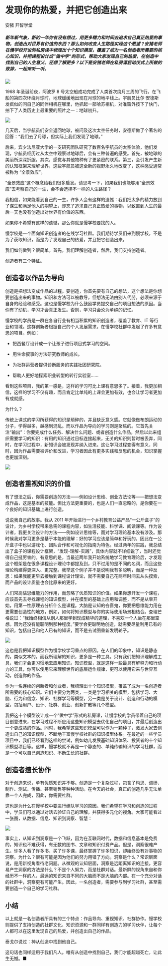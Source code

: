 # 发现你的热爱，并把它创造出来

安猪  开智学堂 

##### 新年新气象，新的一年你有没有想过，用更多精力和时间去追求自己真正热爱的事物，创造出对世界有价值的东西？那么如何改变人生路径实现这个愿望？安猪老师在慢学校开设的私房课中梳理出十个知识模型，覆盖了成为一名创造者所需要的核心知识，并把课程设计成“做中学”的形式，帮助大家发现自己的热爱，在创造中找到自己的人生意义。还想了解更多？以下是安猪老师在私房课启动仪式上所做的致辞，一起来听一听。

![](https://ws3.sinaimg.cn/large/006tNc79gy1fz7qf8uarej30fx07b76u.jpg)

1968 年圣诞前夜，阿波罗 8 号太空船成功完成了人类首次绕月三周的飞行。在飞船的第四次环绕月球时，地球缓缓地出现在月球的地平线上。宇航员比尔·安德斯发疯似的问自己的同伴相机在哪里，他抓起一部哈苏相机，对准窗外按下了快门，拍下了人类历史上最重要的照片之一：地球初升。

![](https://ws1.sinaimg.cn/large/006tNc79gy1fz7qfucz9jj30fa0fcjur.jpg)

几天后，当宇航员们安全返回地球，被问及这次太空任务时，安德斯做了个著名的回答：“我们去了月球，但实际上我们发现了地球。”

后来，宾夕法尼亚大学的一支研究团队研究了数百名宇航员的太空体验，他们发现，宇航员经历过从太空中观察过地球后，会有三种普遍的感受。首先，被地球的美丽所深深折服。其次，感觉与其他物种有了更紧密的联系。第三，会引发产生新的认知框架来理解世界，这些宇航员被这全新的视野永久地改变了，这种感受通常被称为 “全景效应”。

“全景效应”这个概念给我们很多启发。请思考一下，如果我们也能够用“全景效应”去考察自己的一生，会不会选择不一样的人生路径？

我相信，如果能看到自己的一生，许多人会有这样的遗憾：我们把太多的精力放到了谋生和满足他人的期望上，却忘了追求自己真正热爱的事物，以致直到人生的最后一天也没有创造出对世界有价值的东西。

如果你不希望有这样的遗憾，那么你就是慢学校要找的人。

慢学校是一个面向知识创造者的在线学习社群。我们期待学员们来到慢学校，不是为了获取知识，而是为了发现自己的热爱，并且把它创造出来。

我们如何做到？很简单。首先，我们理解创造者，然后，我们支持创造者。

创造者有三个特征。

## 创造者以作品为导向

创造是把想法变成作品的过程。要创造，你首先要有自己的想法，这个想法是你想要创造出来的事物。知识和方法可以被教导，但想法无法由别人代劳，必须来源于自身的经验和感受。这也是慢学校为什么鼓励学员提交自己的项目想法的原因。当你有了动机，学习才会真正发生。否则，学习只会沦为单纯的记忆。

慢学校的学员是一群在各自行业有相当积累的知识创造者，覆盖了教育、IT 等行业和领域。这群创新者根据自己的个人发展需求，在慢学校社群中发起了许多有意思的项目。例如：

- 把西餐厅设计成一个让孩子进行项目式学习的空间。

- 用生命叙事的方法研究教师的成长。

- 为社群运营者提供诊断服务的实践社团研究院。
- 帮助人更好地探索职业转型的转行实验室……

看到这些项目，我的第一感是，这样的学习可比上课有意思多了。接着，我更加相信，这样的学习不仅有趣，而且肯定比单纯的上课会更加有效，也会让学习者更加有成就感。

为什么？

传统上课式的学习所获得的知识是琐碎的，并且缺乏意义感。它就像做布朗运动的分子，学得越多，越感到混乱。而以作品为导向的学习则是聚焦的。它首先关注“输出”：你要完成什么任务、解决什么问题、或者创造什么作品，然后以此来组织需要学习的知识：有用的知识通过目标连接起来，无关的知识则暂时被丢弃，同时，在学习过程中，新知识会被发现并纳入进来。﻿﻿这让学习过程变得有意义，同时，因为作品需要被评价和改进，学习者因此有更多实践和反思的机会，知识掌握也更加深刻。

![](https://ws1.sinaimg.cn/large/006tNc79gy1fz7qi6k1lsj30fk09i75v.jpg)

## 创造者重视知识的价值

有了想法之后，你需要创造的方法——例如设计思维、创业方法论等——把想法变成作品，这是基本的技能。但比方法更重要的，也是人们一直忽略的，是你要在一个良好的知识基础上进行创造。

说说我自己的故事。我从 2011 年开始进行一个乡村教育公益产品“一公斤盒子”的设计，为乡村学校带来急需的课程内容，如生活技能、科学课、阅读课等。作为设计者，我更关注设计的方法——例如设计思维等，而对学习理论基本没有涉及。那时候我对学习更多是基于本能的理解：好的学习应该是简单和好玩的，因此在一公斤盒子中也以游戏化、团队合作和可视化的指南为特色。经过两年的实践，我总结出了盒子的课程设计框架，“发现-理解-实践”，具体内容就不详细说了，当时还觉得自己挺厉害的。有意思的是，当最近两年我开始系统地学习教育理论后，才发现这个框架是在很多课程设计理论中都提及到，只不过用的是不同的名词，而且这些理论构建得更深入、更完整。我举这个例子并不是说明我有多聪明，而是一种反思：如果我能更早去接触到课程设计理论，就不需要自己花两年时间去从头摸索，而产品的设计质量也会比原来的更好。

人们常高估思维能力的作用，而忽略了优质知识的价值。如果你想开发一个课程，应该首先去寻找课程的知识模型，并在模型的基础上应用和调整，而不是从零开始，用第一性原理去分析什么是课程。大脑是认知的吝啬鬼，你要把思维能力用在更需要创造性的地方，例如，如何将知识模型与你的实际使用场景相结合。查理芒格说过：“我始终相信从别人那里学到现成精华的道理，不喜欢一个人坐在那里空想。因为还没有能聪明到那种程度。”要学会更聪明地创造，就需要尽量利用已有的知识，包括自己和他人已有的知识，而不是去试图重新发明轮子。

![](https://ws4.sinaimg.cn/large/006tNc79gy1fz7qj7um90j30em07u0xx.jpg)

这也是我把知识模型作为慢学校学习重点的原因。在人们的印象中，知识是静态的，类似文本的。而我所理解的知识，更多是一种工具。只有我们把知识理解成工具，我们才会更习惯地去应用知识。知识模型，就是这样一些最具有解释力和行动力的工具，你可以使用它来理解世界的底层运作规律，更可以使用它来与世界互动，创造你的作品。

作为一名连续的创新者和创业者，我梳理出十个知识模型，覆盖了成为一名创造者所需要的核心知识。它们主要分为两类，一类是学习相关的模型，包括学习、大脑、行为和信念、知识、社群学习等模型，另一类是关于设计、创造和行动的模型，包括用户、设计、社群、创业、创新扩散等几个模型。

我把这十个模型设计成一个“做中学”形式的私房课，让慢学校的学员带着自己的项目创意进来，在学习过程不断应用这些知识模型去优化自己的项目，并最后创造出一个更成熟的作品。同时，我希望这些知识模型可以作为一颗种子，激发大家去创造出自己的知识模型，不断地丰富慢学校社群的知识模型体系。在最近的一些学员项目中，我们已经看到这样的尝试，例如幼儿发展基础知识体系、投资者的十个知识模型项目等。这样，慢学校就不再是一个静态的、单纯传输知识的学习社群，而是一个可以自己创造知识、不断生长的社群。

## 创造者擅长协作

对于创造来说，单有优质知识并不够。创造是一个复杂过程，包含了构思、调研、制作、测试、传播、甚至销售等种种活动。在今天的社会，真正的创造几乎无法单靠一个人完成，因此，你需要社群。

这也是为什么在慢学校中要进行组队学习的原因。我们希望在学习和创造的过程中，学员们可以通过对话去验证自己的理解，并获得多元化的视角。大家可能看过一张图，从数据、信息、知识到洞察、智慧：

![](https://ws3.sinaimg.cn/large/006tNc79gy1fz7qk57nhfj30gg05jq7c.jpg)

事实上，从知识到洞察是一个飞跃，因为在互联网时代，数据和信息基本是免费的，知识也不难获得，有无数的图书、文章和知识付费产品。但是，洞察很难产生。许多人看了许多书，买了许多课，最终掌握了许多知识，却始终没有对事物的洞察。为什么？很有可能是因为他们的努力用错了方向。洞察是什么？常识层面说，是用新视角看待老问题。从微观的认知层面，洞察是远距离知识的连接。更容易产生洞察的方法是什么？不是个人努力，而是社群对话。最新鲜的视角来自和你经历不一样的人，最远的知识来自不同的大脑而不是大脑的内部。在一个充分对话的社群中，洞察更有可能产生。因此，一名创造者，需要参与到学习社群，甚至需要创造一个自己的学习社群。

## 小结

以上就是一名创造者所具有的三个特点：作品导向、重视知识、社群协作。慢学校则提供了支持创造的社群文化、知识资源和一群同样有创造力的学习伙伴，让每个人都可以在这里发现自己的热爱，并创造出自己的作品。

泰戈尔说过：神从创造中找到他自己。

这句话也同样适用于我们凡人。唯有从创造中找到自己，我们才能超越死亡，让此生无憾。■
